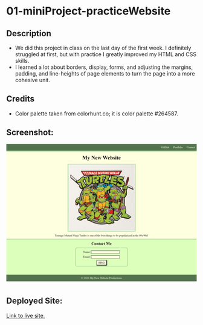 # 01-miniProject-practiceWebsite

## Description
- We did this project in class on the last day of the first week. I definitely struggled at first, but with practice I greatly improved my HTML and CSS skills.
- I learned a lot about borders, display, forms, and adjusting the margins, padding, and line-heights of page elements to turn the page into a more cohesive unit.

## Credits
- Color palette taken from colorhunt.co; it is color palette #264587.

## Screenshot:
![Screenshot of finished project.](./images/screenshot.png)

## Deployed Site:
[Link to live site.](https://mmonyok.github.io/01-miniProject-practiceWebsite/)
